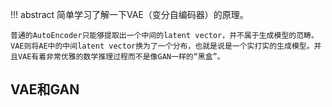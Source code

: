 !!! abstract
    简单学习了解一下VAE（变分自编码器）的原理。

    普通的AutoEncoder只能够提取出一个中间的latent vector，并不属于生成模型的范畴。VAE则将AE中的中间latent vector换为了一个分布，也就是说是一个实打实的生成模型。并且VAE有着非常优雅的数学推理过程而不是像GAN一样的“黑盒”。


## VAE和GAN



